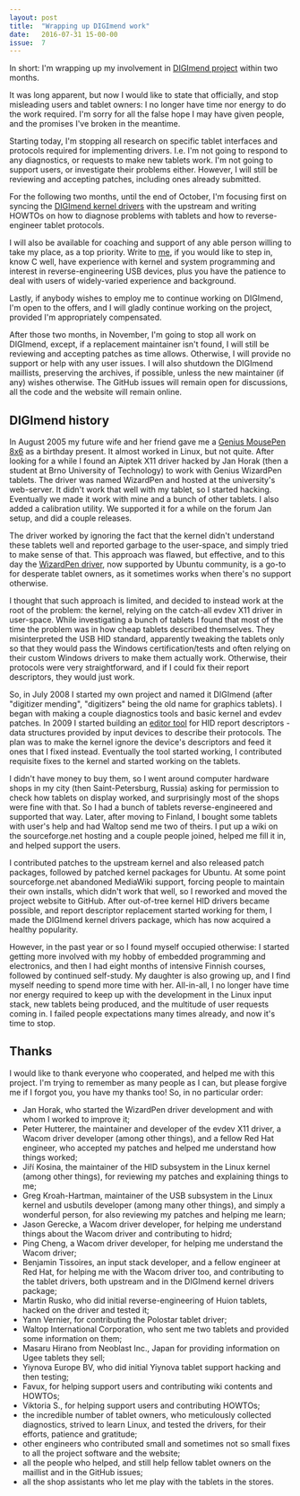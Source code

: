 ```yaml
---
layout: post
title:  "Wrapping up DIGImend work"
date:   2016-07-31 15-00-00
issue:  7
---
```

In short: I'm wrapping up my involvement in [DIGImend project][digimend]
within two months.

It was long apparent, but now I would like to state that officially, and stop
misleading users and tablet owners: I no longer have time nor energy to do the
work required. I'm sorry for all the false hope I may have given people, and
the promises I've broken in the meantime.

Starting today, I'm stopping all research on specific tablet interfaces and
protocols required for implementing drivers. I.e. I'm not going to respond to
any diagnostics, or requests to make new tablets work. I'm not going to
support users, or investigate their problems either. However, I will still be
reviewing and accepting patches, including ones already submitted.

For the following two months, until the end of October, I'm focusing first on
syncing the [DIGImend kernel drivers][digimend-kernel-drivers] with the
upstream and writing HOWTOs on how to diagnose problems with tablets and how
to reverse-engineer tablet protocols.

I will also be available for coaching and support of any able person willing
to take my place, as a top priority. Write to [me][me], if you would like to
step in, know C well, have experience with kernel and system programming and
interest in reverse-engineering USB devices, plus you have the patience to
deal with users of widely-varied experience and background.

Lastly, if anybody wishes to employ me to continue working on DIGImend, I'm
open to the offers, and I will gladly continue working on the project,
provided I'm appropriately compensated.

After those two months, in November, I'm going to stop all work on DIGImend,
except, if a replacement maintainer isn't found, I will still be reviewing and
accepting patches as time allows. Otherwise, I will provide no support or help
with any user issues. I will also shutdown the DIGImend maillists, preserving
the archives, if possible, unless the new maintainer (if any) wishes
otherwise. The GitHub issues will remain open for discussions, all the code
and the website will remain online.

DIGImend history
----------------

In August 2005 my future wife and her friend gave me a [Genius MousePen
8x6][genius_mousepen_8x6] as a birthday present. It almost worked in Linux,
but not quite. After looking for a while I found an Aiptek X11 driver hacked
by Jan Horak (then a student at Brno University of Technology) to work with
Genius WizardPen tablets. The driver was named WizardPen and hosted at the
university's web-server. It didn't work that well with my tablet, so I started
hacking. Eventually we made it work with mine and a bunch of other tablets. I
also added a calibration utility. We supported it for a while on the forum Jan
setup, and did a couple releases.

The driver worked by ignoring the fact that the kernel didn't understand these
tablets well and reported garbage to the user-space, and simply tried to make
sense of that. This approach was flawed, but effective, and to this day the
[WizardPen driver][wizardpen], now supported by Ubuntu community, is a go-to
for desperate tablet owners, as it sometimes works when there's no support
otherwise.

I thought that such approach is limited, and decided to instead work at the
root of the problem: the kernel, relying on the catch-all evdev X11 driver in
user-space. While investigating a bunch of tablets I found that most of the
time the problem was in how cheap tablets described themselves. They
misinterpreted the USB HID standard, apparently tweaking the tablets only so
that they would pass the Windows certification/tests and often relying on
their custom Windows drivers to make them actually work. Otherwise, their
protocols were very straightforward, and if I could fix their report
descriptors, they would just work.

So, in July 2008 I started my own project and named it DIGImend (after
"digitizer mending", "digitizers" being the old name for graphics tablets). I
began with making a couple diagnostics tools and basic kernel and evdev
patches. In 2009 I started building an [editor tool][hidrd] for HID report
descriptors - data structures provided by input devices to describe their
protocols. The plan was to make the kernel ignore the device's descriptors and
feed it ones that I fixed instead. Eventually the tool started working, I
contributed requisite fixes to the kernel and started working on the tablets.

I didn't have money to buy them, so I went around computer hardware shops in
my city (then Saint-Petersburg, Russia) asking for permission to check how
tablets on display worked, and surprisingly most of the shops were fine with
that. So I had a bunch of tablets reverse-engineered and supported that way.
Later, after moving to Finland, I bought some tablets with user's help and had
Waltop send me two of theirs. I put up a wiki on the sourceforge.net hosting
and a couple people joined, helped me fill it in, and helped support the
users.

I contributed patches to the upstream kernel and also released patch packages,
followed by patched kernel packages for Ubuntu. At some point sourceforge.net
abandoned MediaWiki support, forcing people to maintain their own installs,
which didn't work that well, so I reworked and moved the project website to
GitHub. After out-of-tree kernel HID drivers became possible, and report
descriptor replacement started working for them, I made the DIGImend kernel
drivers package, which has now acquired a healthy popularity.

However, in the past year or so I found myself occupied otherwise: I started
getting more involved with my hobby of embedded programming and electronics,
and then I had eight months of intensive Finnish courses, followed by
continued self-study. My daughter is also growing up, and I find myself
needing to spend more time with her. All-in-all, I no longer have time nor
energy required to keep up with the development in the Linux input stack, new
tablets being produced, and the multitude of user requests coming in. I failed
people expectations many times already, and now it's time to stop.

Thanks
------

I would like to thank everyone who cooperated, and helped me with this
project. I'm trying to remember as many people as I can, but please forgive
me if I forgot you, you have my thanks too! So, in no particular order:

* Jan Horak, who started the WizardPen driver development and with whom I
  worked to improve it;
* Peter Hutterer, the maintainer and developer of the evdev X11 driver, a
  Wacom driver developer (among other things), and a fellow Red Hat engineer,
  who accepted my patches and helped me understand how things worked;
* Jiří Kosina, the maintainer of the HID subsystem in the Linux kernel (among
  other things), for reviewing my patches and explaining things to me;
* Greg Kroah-Hartman, maintainer of the USB subsystem in the Linux kernel and 
  usbutils developer (among many other things), and simply a wonderful person,
  for also reviewing my patches and helping me learn;
* Jason Gerecke, a Wacom driver developer, for helping me understand things
  about the Wacom driver and contributing to hidrd;
* Ping Cheng, a Wacom driver developer, for helping me understand the
  Wacom driver;
* Benjamin Tissoires, an input stack developer, and a fellow engineer at Red
  Hat, for helping me with the Wacom driver too, and contributing to the
  tablet drivers, both upstream and in the DIGImend kernel drivers package;
* Martin Rusko, who did initial reverse-engineering of Huion tablets, hacked
  on the driver and tested it;
* Yann Vernier, for contributing the Polostar tablet driver;
* Waltop International Corporation, who sent me two tablets and provided some
  information on them;
* Masaru Hirano from Neoblast Inc., Japan for providing information on Ugee
  tablets they sell;
* Yiynova Europe BV, who did initial Yiynova tablet support hacking and
  then testing;
* Favux, for helping support users and contributing wiki contents and HOWTOs;
* Viktoria S., for helping support users and contributing HOWTOs;
* the incredible number of tablet owners, who meticulously collected
  diagnostics, strived to learn Linux, and tested the drivers, for their
  efforts, patience and gratitude;
* other engineers who contributed small and sometimes not so small fixes to
  all the project software and the website;
* all the people who helped, and still help fellow tablet owners on the
  maillist and in the GitHub issues;
* all the shop assistants who let me play with the tablets in the stores.

[digimend]: http://digimend.github.io/
[digimend-kernel-drivers]: https://github.com/DIGImend/digimend-kernel-drivers
[me]: mailto:spbnick@gmail.com
[genius_mousepen_8x6]: http://digimend.github.io/tablets/UC-Logic_WP8060U/
[wizardpen]: https://launchpad.net/wizardpen
[hidrd]: https://github.com/DIGImend/hidrd
